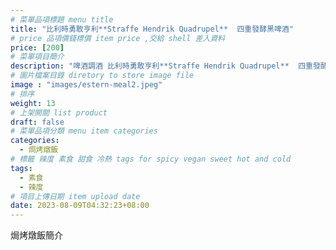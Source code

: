 ```yaml
---
# 菜單品項標題 menu title 
title: "比利時勇敢亨利**Straffe Hendrik Quadrupel**  四重發酵黑啤酒"
# price 品項價錢標價 item price ,交給 shell 差入資料
price: [200] 
# 菜單項目簡介 
description: "啤酒調酒 比利時勇敢亨利**Straffe Hendrik Quadrupel**  四重發酵黑啤酒"
# 圖片檔案目錄 diretory to store image file
image : "images/estern-meal2.jpeg"
# 排序
weight: 13 
# 上架開關 list product 
draft: false
# 菜單品項分類 menu item categories 
categories:
  - 焗烤燉飯
# 標籤 辣度 素食 甜食 冷熱 tags for spicy vegan sweet hot and cold 
tags:
  - 素食
  - 辣度
# 項目上傳日期 item upload date 
date: 2023-08-09T04:32:23+08:00
---
```


焗烤燉飯簡介

